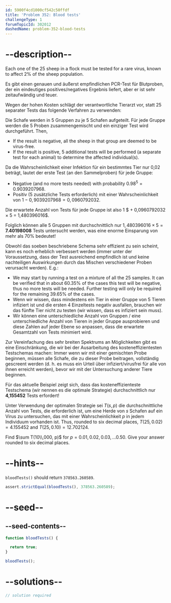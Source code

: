 ```yaml
---
id: 5900f4cd1000cf542c50ffdf
title: 'Problem 352: Blood tests'
challengeType: 1
forumTopicId: 302012
dashedName: problem-352-blood-tests
---
```


# --description--

Each one of the 25 sheep in a flock must be tested for a rare virus, known to affect 2% of the sheep population.

Es gibt einen genauen und äußerst empfindlichen PCR-Test für Blutproben, der ein eindeutiges positives/negatives Ergebnis liefert, aber er ist sehr zeitaufwändig und teuer.

Wegen der hohen Kosten schlägt der verantwortliche Tierarzt vor, statt 25 separater Tests das folgende Verfahren zu verwenden:

Die Schafe werden in 5 Gruppen zu je 5 Schafen aufgeteilt. Für jede Gruppe werden die 5 Proben zusammengemischt und ein einziger Test wird durchgeführt. Then,

- If the result is negative, all the sheep in that group are deemed to be virus-free.
- If the result is positive, 5 additional tests will be performed (a separate test for each animal) to determine the affected individual(s).

Da die Wahrscheinlichkeit einer Infektion für ein bestimmtes Tier nur 0,02 beträgt, lautet der erste Test (an den Sammelproben) für jede Gruppe:

- Negative (and no more tests needed) with probability ${0.98}^5 = 0.9039207968$.
- Positiv (5 zusätzliche Tests erforderlich) mit einer Wahrscheinlichkeit von $1 - 0,9039207968 = 0,0960792032$.

Die erwartete Anzahl von Tests für jede Gruppe ist also 1 $ + 0,0960792032 × 5 = 1,480396016$.

Folglich können alle 5 Gruppen mit durchschnittlich nur $1,480396016 × 5 = \mathbf{7.40198008}$ Tests untersucht werden, was eine enorme Einsparung von mehr als 70% bedeutet!

Obwohl das soeben beschriebene Schema sehr effizient zu sein scheint, kann es noch erheblich verbessert werden (immer unter der Voraussetzung, dass der Test ausreichend empfindlich ist und keine nachteiligen Auswirkungen durch das Mischen verschiedener Proben verursacht werden). E.g.:

- We may start by running a test on a mixture of all the 25 samples. It can be verified that in about 60.35% of the cases this test will be negative, thus no more tests will be needed. Further testing will only be required for the remaining 39.65% of the cases.
- Wenn wir wissen, dass mindestens ein Tier in einer Gruppe von 5 Tieren infiziert ist und die ersten 4 Einzeltests negativ ausfallen, brauchen wir das fünfte Tier nicht zu testen (wir wissen, dass es infiziert sein muss).
- Wir können eine unterschiedliche Anzahl von Gruppen / eine unterschiedliche Anzahl von Tieren in jeder Gruppe ausprobieren und diese Zahlen auf jeder Ebene so anpassen, dass die erwartete Gesamtzahl von Tests minimiert wird.

Zur Vereinfachung des sehr breiten Spektrums an Möglichkeiten gibt es eine Einschränkung, die wir bei der Ausarbeitung des kosteneffizientesten Testschemas machen: Immer wenn wir mit einer gemischten Probe beginnen, müssen alle Schafe, die zu dieser Probe beitragen, vollständig gescreent werden (d. h. es muss ein Urteil über infiziert/virusfrei für alle von ihnen erreicht werden), bevor wir mit der Untersuchung anderer Tiere beginnen.

Für das aktuelle Beispiel zeigt sich, dass das kosteneffizienteste Testschema (wir nennen es die optimale Strategie) durchschnittlich nur <strong>4,155452</strong> Tests erfordert!

Unter Verwendung der optimalen Strategie sei $T(s, p)$ die durchschnittliche Anzahl von Tests, die erforderlich ist, um eine Herde von $s$ Schafen auf ein Virus zu untersuchen, das mit einer Wahrscheinlichkeit $p$ in jedem Individuum vorhanden ist. Thus, rounded to six decimal places, $T(25, 0.02) = 4.155452$ and $T(25, 0.10) = 12.702124$.

Find $\sum T(10\\,000, p)$ for $p = 0.01, 0.02, 0.03, \ldots 0.50$. Give your answer rounded to six decimal places.

# --hints--

`bloodTests()` should return `378563.260589`.

```js
assert.strictEqual(bloodTests(), 378563.260589);
```

# --seed--

## --seed-contents--

```js
function bloodTests() {

  return true;
}

bloodTests();
```

# --solutions--

```js
// solution required
```
